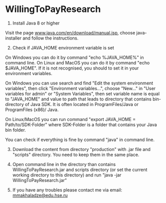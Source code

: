 # WillingToPayResearch

1. Install Java 8 or higher

Visit the page www.java.com/en/download/manual.jsp, choose java-installer and follow the instructions.

2. Check if JAVA_HOME environment variable is set

On Windows you can do it by command "echo %JAVA_HOME%" in command line. On Linux and MacOS you can do it by command "echo $JAVA_HOME". 
If it is not recognised, you should to set it in your environment variables. 

On Windows you can use search and find "Edit the system environment variables", then click "Environment variables...", choose "New..." in "User variables for admin"
or "System Variables", then set variable name is equal to "JAVA_HOME" and value to path that leads to directory that contains bin-directory of Java SDK. 
It is often located in ProgramFiles/Java or ProgramFiles (x86)/ Java.

On Linux/MacOS you can run command "export JAVA_HOME = Path/to/SDK-Folder" where SDK-Folder is a folder that contains your Java bin folder.

You can check if everything is fine by command "java" in command line.

3. Download the content from directory "production" with .jar file and "scripts" directory. You need to keep them in the same place.

4. Open command line in the directory than contains WillingToPayResearch.jar and scripts directory (or set the current working directory to this directory) and run
"java -jar WillingToPayResearch.jar"

5. If you have any troubles please contact me via email: mmakhaladze@edu.hse.ru
